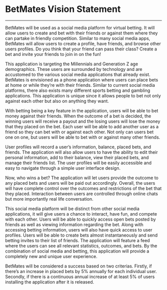# BetMates Vision Statement
---

BetMates will be used as a social media platform for virtual betting. It will allow users to create and bet with their friends or against them where they can partake in friendly competition. Similar to many social media apps, BetMates will allow users to create a profile, have friends, and browse other users profiles. Do you think that your friend can pass their class? Create a bet and invite your friends to join in on the fun! 

This application is targeting the Millennials and Generation Z age demographics. These users are surrounded by technology and are accustomed to the various social media applications that already exist. BetMates is envisioned as a phone application where users can place bets at home or while they’re with their friends. Similar to current social media platforms, there also exists many different sports betting and gambling applications. This application is unique since it allows people to bet not only against each other but also on anything they want.

With betting being a key feature in the application, users will be able to bet money against their friends. When the outcome of a bet is decided, the winning users will receive a payout and the losing users will lose the money that they placed on the bet. Each user will be able to add another user as a friend so they can bet with or against each other. Not only can users bet one on one, but users will be able to bet with or against many other friends.

User profiles will record a user’s information, balance, placed bets, and friends. The application will also allow users to have the ability to edit their personal information, add to their balance, view their placed bets, and manage their friends list. The user profiles will be easily accessible and easy to navigate through a simple user interface design.

Now, who wins a bet? The application will let users provide the outcome to any placed bets and users will be paid out accordingly. Overall, the users will have complete control over the outcomes and restrictions of the bet that they placed. Interaction between users are controlled through online chats but more importantly real life conversation.

This social media platform will be distinct from other social media applications, it will give users a chance to interact, have fun, and compete with each other. Users will be able to quickly access open bets posted by friends as well as viewing information regarding the bet. Along with accessing betting information, users will also have quick access to user profiles. Users will be able to create bets almost instantaneously and send betting invites to their list of friends. The application will feature a feed where the users can see all relevant statistics, outcomes, and bets. By the combination of social media and betting, this application will provide a completely new and unique user experience.

BetMates  will be considered a success based on two criterias. Firstly, if there’s an increase in placed bets by 5% annually for each individual user. Secondly, if there is a continuous annual increase of at least 5% of users installing the application after it is released. 
